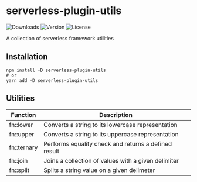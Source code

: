 # serverless-plugin-utils
![Downloads][link-download] ![Version][link-version] ![License][link-license]

A collection of serverless framework utilities

## Installation

```
npm install -D serverless-plugin-utils 
# or 
yarn add -D serverless-plugin-utils
```


## Utilities
| Function | Description |
|--|--|
| fn::lower | Converts a string to its lowercase representation | 
| fn::upper | Converts a string to its uppercase representation |
| fn::ternary | Performs equality check and returns a defined result |
| fn::join | Joins a collection of values with a given delimiter |
| fn::split | Splits a string value on a given delimeter | 


[link-download]: https://img.shields.io/npm/dt/serverless-plugin-utils.svg
[link-version]: https://img.shields.io/npm/v/serverless-plugin-utils.svg
[link-license]: https://img.shields.io/npm/l/serverless-plugin-utils.svg